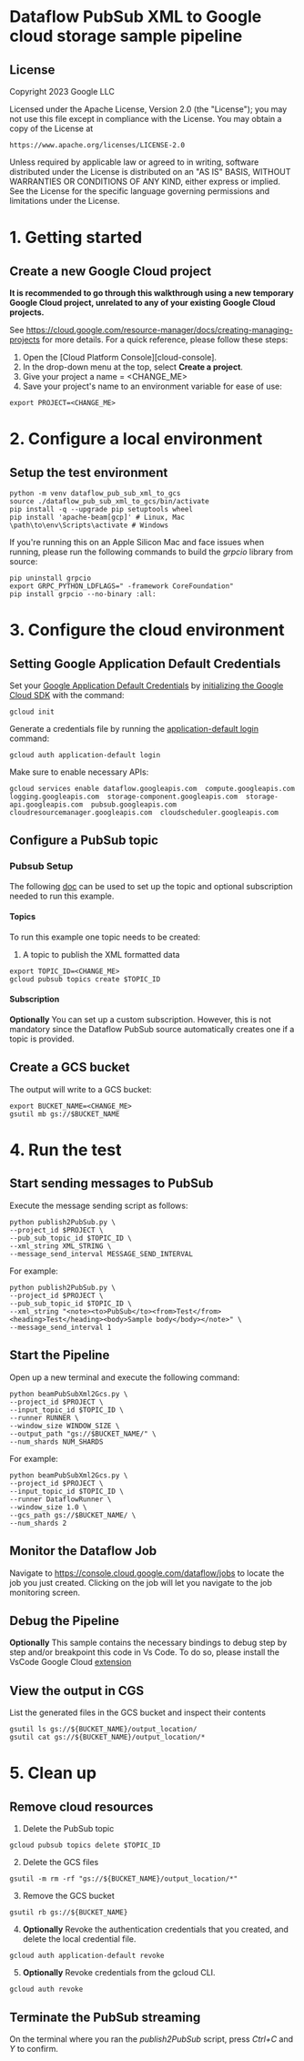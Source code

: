 # Dataflow PubSub XML to Google cloud storage sample pipeline

## License
Copyright 2023 Google LLC

Licensed under the Apache License, Version 2.0 (the "License");
you may not use this file except in compliance with the License.
You may obtain a copy of the License at

    https://www.apache.org/licenses/LICENSE-2.0

Unless required by applicable law or agreed to in writing, software
distributed under the License is distributed on an "AS IS" BASIS,
WITHOUT WARRANTIES OR CONDITIONS OF ANY KIND, either express or implied.
See the License for the specific language governing permissions and
limitations under the License.

# 1. Getting started

## Create a new Google Cloud project

**It is recommended to go through this walkthrough using a new temporary Google
Cloud project, unrelated to any of your existing Google Cloud projects.**

See https://cloud.google.com/resource-manager/docs/creating-managing-projects
for more details. For a quick reference, please follow these steps:

1. Open the [Cloud Platform Console][cloud-console].
2. In the drop-down menu at the top, select **Create a project**.
3. Give your project a name = <CHANGE_ME>
4. Save your project's name to an environment variable for ease of use:
```
export PROJECT=<CHANGE_ME>
```

# 2. Configure a local environment

## Setup the test environment
```
python -m venv dataflow_pub_sub_xml_to_gcs
source ./dataflow_pub_sub_xml_to_gcs/bin/activate
pip install -q --upgrade pip setuptools wheel
pip install 'apache-beam[gcp]' # Linux, Mac
\path\to\env\Scripts\activate # Windows
```
If you're running this on an Apple Silicon Mac and face issues when running, please run the following commands to build the _grpcio_ library from source:
```
pip uninstall grpcio
export GRPC_PYTHON_LDFLAGS=" -framework CoreFoundation"
pip install grpcio --no-binary :all:
```

# 3. Configure the cloud environment

## Setting Google Application Default Credentials

Set your [Google Application Default
Credentials][application-default-credentials] by [initializing the Google Cloud
SDK][cloud-sdk-init] with the command:

```
gcloud init
```
Generate a credentials file by running the
[application-default login](https://cloud.google.com/sdk/gcloud/reference/auth/application-default/login) command:

```
gcloud auth application-default login
```
Make sure to enable necessary APIs:
```
gcloud services enable dataflow.googleapis.com  compute.googleapis.com  logging.googleapis.com  storage-component.googleapis.com  storage-api.googleapis.com  pubsub.googleapis.com  cloudresourcemanager.googleapis.com  cloudscheduler.googleapis.com
```

[cloud-sdk-init]: https://cloud.google.com/sdk/docs/initializing
[application-default-credentials]: https://developers.google.com/identity/protocols/application-default-credentials

## Configure a PubSub topic
### Pubsub Setup
The following [doc](https://cloud.google.com/pubsub/docs/quickstart-console) can be used to set up the topic and optional subscription needed to run this example.

#### Topics
To run this example one topic needs to be created:
1. A topic to publish the XML formatted data
```
export TOPIC_ID=<CHANGE_ME>
gcloud pubsub topics create $TOPIC_ID
```

#### Subscription
**Optionally** You can set up a custom subscription. However, this is not mandatory since the Dataflow PubSub source automatically creates one if a topic is provided.

## Create a GCS bucket

The output will write to a GCS bucket:
```
export BUCKET_NAME=<CHANGE_ME>
gsutil mb gs://$BUCKET_NAME
```

# 4. Run the test
## Start sending messages to PubSub
Execute the message sending script as follows:
```
python publish2PubSub.py \
--project_id $PROJECT \
--pub_sub_topic_id $TOPIC_ID \
--xml_string XML_STRING \
--message_send_interval MESSAGE_SEND_INTERVAL
```
For example:
```
python publish2PubSub.py \
--project_id $PROJECT \
--pub_sub_topic_id $TOPIC_ID \
--xml_string "<note><to>PubSub</to><from>Test</from><heading>Test</heading><body>Sample body</body></note>" \
--message_send_interval 1
```

## Start the Pipeline
Open up a new terminal and execute the following command:
```
python beamPubSubXml2Gcs.py \
--project_id $PROJECT \
--input_topic_id $TOPIC_ID \
--runner RUNNER \
--window_size WINDOW_SIZE \
--output_path "gs://$BUCKET_NAME/" \
--num_shards NUM_SHARDS
```
For example:
```
python beamPubSubXml2Gcs.py \
--project_id $PROJECT \
--input_topic_id $TOPIC_ID \
--runner DataflowRunner \
--window_size 1.0 \
--gcs_path gs://$BUCKET_NAME/ \
--num_shards 2
```

## Monitor the Dataflow Job
Navigate to https://console.cloud.google.com/dataflow/jobs to locate the job
you just created.  Clicking on the job will let you navigate to the job
monitoring screen.

## Debug the Pipeline
**Optionally** This sample contains the necessary bindings to debug step by step and/or breakpoint this code in Vs Code. To do so, please install the VsCode Google Cloud [extension](https://cloud.google.com/code/docs/vscode/install)

## View the output in CGS

List the generated files in the GCS bucket and inspect their contents
```
gsutil ls gs://${BUCKET_NAME}/output_location/
gsutil cat gs://${BUCKET_NAME}/output_location/*
```

# 5. Clean up

## Remove cloud resources
1. Delete the PubSub topic
```
gcloud pubsub topics delete $TOPIC_ID
```
2. Delete the GCS files
```
gsutil -m rm -rf "gs://${BUCKET_NAME}/output_location/*"
```
3. Remove the GCS bucket
```
gsutil rb gs://${BUCKET_NAME}
```
4. **Optionally** Revoke the authentication credentials that you created, and delete the local credential file.
```
gcloud auth application-default revoke
```
5. **Optionally** Revoke credentials from the gcloud CLI.
```
gcloud auth revoke
```
## Terminate the PubSub streaming
On the terminal where you ran the _publish2PubSub_ script, press _Ctrl+C_ and _Y_ to confirm.